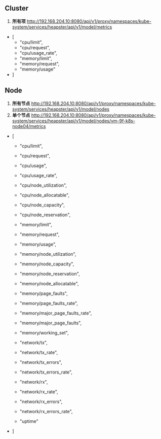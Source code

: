 ## Cluster
1. **所有项** http://192.168.204.10:8080/api/v1/proxy/namespaces/kube-system/services/heapster/api/v1/model/metrics
- [
  - "cpu/limit",
  - "cpu/request",
  - "cpu/usage_rate",
  - "memory/limit",
  - "memory/request",
  - "memory/usage"
 - ]
 
## Node
1. **所有节点** http://192.168.204.10:8080/api/v1/proxy/namespaces/kube-system/services/heapster/api/v1/model/nodes
2. **单个节点** http://192.168.204.10:8080/api/v1/proxy/namespaces/kube-system/services/heapster/api/v1/model/nodes/vm-9f-k8s-node04/metrics 
- [
  - "cpu/limit",
  - "cpu/request",
  - "cpu/usage",
  - "cpu/usage_rate",
  - "cpu/node_utilization",
  - "cpu/node_allocatable",
  - "cpu/node_capacity",
  - "cpu/node_reservation",
  
  - "memory/limit",
  - "memory/request",
  - "memory/usage",
  - "memory/node_utilization",
  - "memory/node_capacity",
  - "memory/node_reservation",
  - "memory/node_allocatable",
  - "memory/page_faults",
  - "memory/page_faults_rate",
  - "memory/major_page_faults_rate",
  - "memory/major_page_faults",
  - "memory/working_set",
  
  - "network/tx",
  - "network/tx_rate",
  - "network/tx_errors",
  - "network/tx_errors_rate",
  
  - "network/rx",
  - "network/rx_rate",
  - "network/rx_errors",
  - "network/rx_errors_rate",
  
  - "uptime"
- ]
